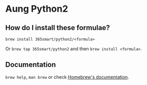 # Aung Python2

## How do I install these formulae?
`brew install 365smart/python2/<formula>`

Or `brew tap 365smart/python2` and then `brew install <formula>`.

## Documentation
`brew help`, `man brew` or check [Homebrew's documentation](https://docs.brew.sh).

